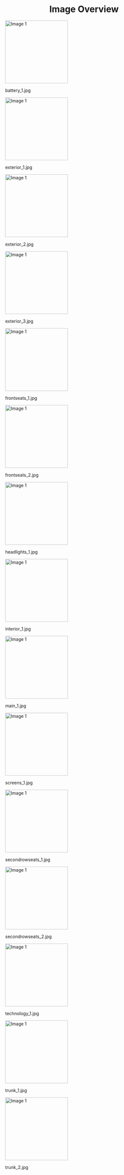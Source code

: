 <h1 style ="text-align: center;"> Image Overview </h1>
<div>
<div>
<img src="https://media.evkx.net/multimedia/models/audi/q4_e-tron/q4_55_e-tron_quattro/battery_1_xst.jpg" alt="Image 1" style="width: 200px;">
<p>battery_1.jpg</p>
</div>
<div>
<img src="https://media.evkx.net/multimedia/models/audi/q4_e-tron/q4_55_e-tron_quattro/exterior_1_xst.jpg" alt="Image 1" style="width: 200px;">
<p>exterior_1.jpg</p>
</div>
<div>
<img src="https://media.evkx.net/multimedia/models/audi/q4_e-tron/q4_55_e-tron_quattro/exterior_2_xst.jpg" alt="Image 1" style="width: 200px;">
<p>exterior_2.jpg</p>
</div>
<div>
<img src="https://media.evkx.net/multimedia/models/audi/q4_e-tron/q4_55_e-tron_quattro/exterior_3_xst.jpg" alt="Image 1" style="width: 200px;">
<p>exterior_3.jpg</p>
</div>
<div>
<img src="https://media.evkx.net/multimedia/models/audi/q4_e-tron/q4_55_e-tron_quattro/frontseats_1_xst.jpg" alt="Image 1" style="width: 200px;">
<p>frontseats_1.jpg</p>
</div>
<div>
<img src="https://media.evkx.net/multimedia/models/audi/q4_e-tron/q4_55_e-tron_quattro/frontseats_2_xst.jpg" alt="Image 1" style="width: 200px;">
<p>frontseats_2.jpg</p>
</div>
<div>
<img src="https://media.evkx.net/multimedia/models/audi/q4_e-tron/q4_55_e-tron_quattro/headlights_1_xst.jpg" alt="Image 1" style="width: 200px;">
<p>headlights_1.jpg</p>
</div>
<div>
<img src="https://media.evkx.net/multimedia/models/audi/q4_e-tron/q4_55_e-tron_quattro/interior_1_xst.jpg" alt="Image 1" style="width: 200px;">
<p>interior_1.jpg</p>
</div>
<div>
<img src="https://media.evkx.net/multimedia/models/audi/q4_e-tron/q4_55_e-tron_quattro/main_1_xst.jpg" alt="Image 1" style="width: 200px;">
<p>main_1.jpg</p>
</div>
<div>
<img src="https://media.evkx.net/multimedia/models/audi/q4_e-tron/q4_55_e-tron_quattro/screens_1_xst.jpg" alt="Image 1" style="width: 200px;">
<p>screens_1.jpg</p>
</div>
<div>
<img src="https://media.evkx.net/multimedia/models/audi/q4_e-tron/q4_55_e-tron_quattro/secondrowseats_1_xst.jpg" alt="Image 1" style="width: 200px;">
<p>secondrowseats_1.jpg</p>
</div>
<div>
<img src="https://media.evkx.net/multimedia/models/audi/q4_e-tron/q4_55_e-tron_quattro/secondrowseats_2_xst.jpg" alt="Image 1" style="width: 200px;">
<p>secondrowseats_2.jpg</p>
</div>
<div>
<img src="https://media.evkx.net/multimedia/models/audi/q4_e-tron/q4_55_e-tron_quattro/technology_1_xst.jpg" alt="Image 1" style="width: 200px;">
<p>technology_1.jpg</p>
</div>
<div>
<img src="https://media.evkx.net/multimedia/models/audi/q4_e-tron/q4_55_e-tron_quattro/trunk_1_xst.jpg" alt="Image 1" style="width: 200px;">
<p>trunk_1.jpg</p>
</div>
<div>
<img src="https://media.evkx.net/multimedia/models/audi/q4_e-tron/q4_55_e-tron_quattro/trunk_2_xst.jpg" alt="Image 1" style="width: 200px;">
<p>trunk_2.jpg</p>
</div>
</div>
